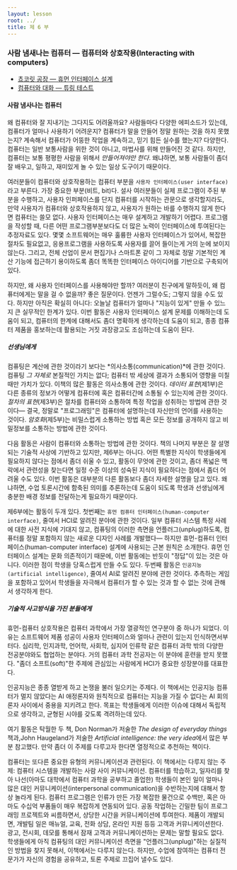 ```yaml
---
layout: lesson
root: ../
title: 제 6 부
---
```


### 사람 냄새나는 컴퓨터 &mdash; 컴퓨터와 상호작용(Interacting with computers)

   - [쵸코릿 공장 &mdash; 휴먼 인터페이스 설계](19-hci.html)
   - [컴퓨터와 대화 &mdash; 튜링 테스트](20-turing.html)  

<div class="objectives" markdown="1">

#### 사람 냄사나는 컴퓨터

왜 컴퓨터와 잘 지내기는 그다지도 어려울까요? 사람들마다 다양한 에피소드가 있는데, 컴퓨터가 얼마나 사용하기 어려운지? 컴퓨터가 말을 안들어 정말 원하는 것을 하지 못했는지? 계속해서 컴퓨터가 어뚱한 작업을 계속하고, 믿기 힘든 실수를 했는지? 다양한다. 컴퓨터는 일반 보통사람을 위한 것이 아니고, 마법사를 위해 만들어진 것 같다. 하지만, 컴퓨터는 보통 평평한 사람을 위해서 *만들어져야만 한다*. 왜냐하면, 보통 사람들이 좀더 잘 배우고, 일하고, 재미있게 놀 수 있는 일상 도구이기 때문이다.     

여러분들이 컴퓨터와 상호작용하는 컴퓨터 부분을 ``사용자 인터페이스(user interface)``라고 부른다. 가장 중요한 부분(비트, bit)다. 
설사 여러분들이 실제 프로그램이 주된 부분을 수행하고, 사용자 인퍼페이스를 단지 컴퓨터를 시작하는 관문으로 생각할지라도, 만약 사용자가 컴퓨터와 상호작용하지 않고, 사용자가 원하는 바를 수행하지 않게 한다면 컴퓨터는 쓸모 없다. 사용자 인터페이스는 매우 설계하고 개발하기 어렵다. 프로그램을 작성할 때, 다른 어떤 프로그램부분보다도 더 많은 노력이 인터페이스에 투여된다는 추정자료도 있다. 몇몇 소프트웨어는 매우 훌륭한 사용자 인터페이스가 있어서, 복잡한 절차도 필요없고, 응용프로그램을 사용하도록 사용자를 끌어 들이는게 거의 눈에 보이지 않는다. 그리고, 전체 산업이 문서 편집기나 스마트폰 같이 그 자체로 정말 기본적인 계산 기능에 접근하기 용이하도록 좀더 똑똑한 인터페이스 아이디어를 기반으로 구축되어 있다.  

하지만, 왜 사용자 인터페이스를 사용해야만 할까? 여러분이 친구에게 말하듯이, 왜 컴퓨터에게는 말을 걸 수 없을까? 좋은 질문이다. 언젠가 그럴수도; 그렇지 않을 수도 있다. 하지만 아직은 확실히 아니다: 오늘날 컴퓨터가 얼마나 "지능이 있게" 만들 수 있느지 큰 실무적인 한계가 있다. 이번 활동은 사용자 인터페이스 설계 문제를 이해하는데 도움이 되고, 컴퓨터의 한계에 대해서도 좀더 명확하게 생각하는데 도움이 되고, 종종 컴퓨터 제품을 홍보하는데 활용되는 거짓 과장광고도 조심하는데 도움이 된다.  

##### 선생님에게  

컴퓨팅은 계산에 관한 것이라기 보다는 *의사소통(communication)*에 관한 것이다. 컴퓨팅 *그 자체로* 본질적인 가치는 없다; 컴퓨터 밖 세상에 결과가 소통되어 영향을 미칠 때만 가치가 있다. 이책의 많은 활동은 의사소통에 관한 것이다. *데이터 표현*(제1부)은 다른 종류의 정보가 어떻게 컴퓨터에 혹은 컴퓨터간에 소통될 수 있는지에 관한 것이다. *절차의 표현*(제3부)은 절차를 컴퓨터와 소통하여 특정 작업을 성취하는 방법에 관한 것이다&mdash; 결국, 정말로 "프로그래밍"은 컴퓨터에 설명하는데 자신만의 언어를 사용하는 것이다. *암호화*(제5부)는 비밀스럽게 소통하는 방법 혹은 모든 정보를 공개하지 않고 비밀정보를 소통하는 방법에 관한 것이다.  

다음 활동은 사람이 컴퓨터와 소통하는 방법에 관한 것이다. 책의 나머지 부분은 잘 설명되는 기술적 사상에 기반하고 있지만, 제6부는 아니다. 어떤 특별한 지식이 학생들에게 필요하지 않다는 점에서 좀더 쉬울 수 있고, 활동이 무엇에 관한 것이고, 좀더 폭넓은 맥락에서 관련성을 찾는다면 일정 수준 이상의 성숙된 지식이 필요하다는 점에서 좀더 어려울 수도 있다. 이번 활동은 대부분의 다른 활동보다 좀더 자세한 설명을 담고 있다. 왜냐하면, 수업 토론시간에 함축된 의미를 추론하는데 도움이 되도록 학생과 선생님에게 충분한 배경 정보를 전달하는게 필요하기 때문이다.  

제6부에는 활동이 두개 있다. 첫번째는 ``휴먼 컴퓨터 인터페이스(human-computer interface)``, 줄여서 HCI로 알려진 분야에 관한 것이다. 일부 컴퓨터 시스템 특정 사례에 대한 사전 지식에 기대지 않고, 컴퓨팅의 이러한 측면을 언플러그(unplug)하도록, 컴퓨터를 정말 포함하지 않는 새로운 디자인 사례를 개발했다&mdash; 하지만 휴먼-컴퓨터 인터페이스(human-computer interface) 설계에 사용되는 근본 원칙은 소개한다. 휴먼 인터페이스 설계는 문화 의존적이기 때문에, 이번 활동에는 반듯이 "정답"이 있는 것은 아니다. 이러한 점이 학생을 당혹스럽게 만들 수도 있다. 두번째 활동은 ``인공지능(artificial intelligence)``, 줄여서 AI로 알려진 분야에 관한 것이다. 추측하는 게임을 포함하고 있어서 학생들을 자극해서 컴퓨터가 할 수 있는 것과 할 수 없는 것에 관해서 생각하게 한다.    


##### 기술적 사고방식을 가진 분들에게  

휴먼-컴퓨터 상호작용은 컴퓨터 과학에서 가장 열광적인 연구분야 중 하나가 되었다. 이유는 소프트웨어 제품 성공이 사용자 인터페이스와 얼마나 관련이 있는지 인식하면서부터다. 심리학, 인지과학, 언어학, 사회학, 심지어 인류학 같은 컴퓨터 과학 밖의 다양한 전공분야와도 협업하는 분야다. 거의 컴퓨터 과학 전공자는 이 분야에 훈련을 받지 못했다. "좀더 소프트(soft)"한 주제에 관심있는 사람에게 HCI가 중요한 성장분야를 대표한다.      

인공지능은 종종 열받게 하고 논쟁을 불러 일으키는 주제다. 이 책에서는 인공지능 컴퓨터가 멀지 않았다는 AI 애정론자와 원칙적으로 컴퓨터는 지능을 가질 수 없다는 AI 회의론자 사이에서 중용을 지키려고 한다. 목표는 학생들에게 이러한 이슈에 대해서 독립적으로 생각하고, 균형된 시야를 갖도록 격려하는데 있다.  

여기 활동은 탁월한 두 책, Don Norman가 저술한 *The design of everyday things* 책과,John Haugeland가 저술한 *Artificial intelligence: the very idea*에서 많은 부분 참고했다. 만약 좀더 이 주제를 다루고자 한다면 열정적으로 추천하는 책이다.  

컴퓨터는 또다른 중요한 유형의 커뮤니케이션과 관련된다. 이 책에서는 다루지 않는 주제: 컴퓨터 시스템을 개발하는 사람 사이 커뮤니케이션. 컴퓨터를 학습하고, 일자리를 찾아 나선(아마도 대학에서 컴퓨터 과학을 공부하고 졸업한) 학생들이 본인 일이 얼마나 많은 대인 커뮤니케이션(interpersonal communication)을 수반하는지에 대해서 항상 놀라게 된다. 컴퓨터 프로그램은 인류가 만든 가장 복잡한 물건으로 수백만, 혹은 아마도 수십억 부품들이 매우 복잡하게 연동되어 있다. 공동 작업하는 긴밀한 팀이 프로그래밍 프로젝트와 씨름하면서, 상당한 시간을 커뮤니케이션에 투여한다. 제품이 개발되면, 개발팀 일은 매뉴얼, 교육, 전화 상담, 온라인 지원 등등 고객과 커뮤니케이션한다. 광고, 전시회, 데모를 통해서 잠재 고객과 커뮤니케이션하는 문제는 말할 필요도 없다. 학생들에게 아직 컴퓨팅의 대인 커뮤니케이션 측면을 "언플러그(unplug)"하는 실질적인 방법을 찾지 못해서, 이책에서는 다루지 않는다. 하지만, 수업에 참여하는 컴퓨터 전문가가 자신의 경험을 공유하고, 토론 주제로 끄집어 낼수도 있다.        

</div>



 
